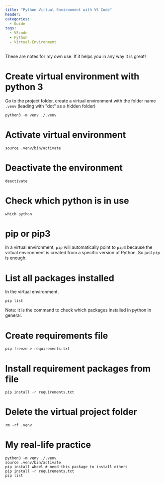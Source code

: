```yaml
---
title: "Python Virtual Environment with VS Code"
header:
categories:
  - Guide
tags:
  - VScode  
  - Python
  - Virtual-Environment
---
```


These are notes for my own use. If it helps you in any way it is great!

# Create virtual environment with python 3
Go to the project folder, create a virtual environment with the folder name `.venv` (leading with "dot" as a hidden folder)
```
python3 -m venv ./.venv
```
# Activate virtual environment
```
source .venv/bin/activate
```
# Deactivate the environment
```
deactivate
```
# Check which python is in use
```
which python
```
# pip or pip3

In a virtual environment, `pip` will automatically point to `pip3` because the virtual environment is created from a specific version of Python. So just `pip` is enough.

# List all packages installed
In the virtual environment.
```
pip list
```
Note: It is the command to check which packages installed in python in general.

# Create requirements file
```
pip freeze > requirements.txt
```
# Install requirement packages from file
```
pip install -r requirements.txt
```
# Delete the virtual project folder
```
rm -rf .venv
```
# My real-life practice
```
python3 -m venv ./.venv
source .venv/bin/activate
pip install wheel # need this package to install others
pip install -r requirements.txt
pip list
```